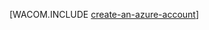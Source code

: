 <properties title="Create an Azure account" pageTitle="Create an Azure account" description="Create an account" authors="waltpo" />

[WACOM.INCLUDE [create-an-azure-account][]]

  [create-an-azure-account]: ../includes/create-an-azure-account.md
